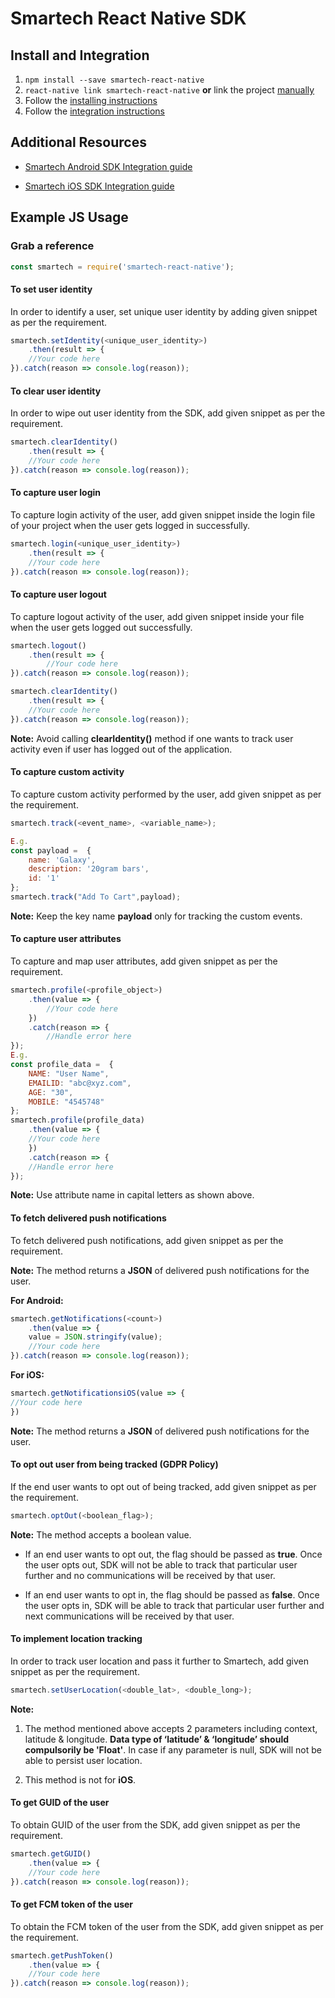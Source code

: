 
# Smartech React Native SDK

## Install and Integration

1.  `npm install --save smartech-react-native`
2.  `react-native link smartech-react-native`  **or** link the project [manually](./docs/install.md#manual-linking)
3. Follow the [installing instructions](./docs/install.md)
4. Follow the [integration instructions](./docs/integration.md)


## Additional Resources

-  [Smartech Android SDK Integration guide](https://docs.netcoresmartech.com/docs/android-sdk)

-  [Smartech iOS SDK Integration guide](https://docs.netcoresmartech.com/docs/ios-sdk-integration)


## Example JS Usage

### Grab a reference

```javascript
const smartech = require('smartech-react-native');
```

#### To set user identity
In order to identify a user, set unique user identity by adding given snippet as per the requirement.

```javascript
smartech.setIdentity(<unique_user_identity>)
    .then(result => {
    //Your code here
}).catch(reason => console.log(reason));

```
#### To clear user identity
In order to wipe out user identity from the SDK, add given snippet as per the requirement.

```javascript
smartech.clearIdentity()
    .then(result => {
    //Your code here
}).catch(reason => console.log(reason));

```

#### To capture user login
To capture login activity of the user, add given snippet inside the login file of your project when the user gets logged in successfully.

```javascript
smartech.login(<unique_user_identity>)
    .then(result => {
    //Your code here
}).catch(reason => console.log(reason));

```

#### To capture user logout

To capture logout activity of the user, add given snippet inside your file when the user gets logged out successfully.

```javascript
smartech.logout()
	.then(result => {
		//Your code here
}).catch(reason => console.log(reason));

smartech.clearIdentity()
    .then(result => {
    //Your code here
}).catch(reason => console.log(reason));

```
****Note:​​**** Avoid calling **clearIdentity()** method if one wants to track user activity even if user has logged out of the application.

#### To capture custom activity

To capture custom activity performed by the user, add given snippet as per the requirement.
```javascript
smartech.track(<event_name>, <variable_name>);

E.g.
const payload =  {
    name: 'Galaxy',
    description: '20gram bars',
    id: '1'
};
smartech.track("Add To Cart",payload);
```

**Note​​:** Keep the key name **payload** only for tracking the custom events.

#### To capture user attributes
To capture and map user attributes, add given snippet as per the requirement.

```javascript
smartech.profile(<profile_object>)
	.then(value => {
		//Your code here
	})
	.catch(reason => {
		//Handle error here
});
E.g.
const profile_data =  {
	NAME: "User Name",
	EMAILID: "abc@xyz.com",
	AGE: "30",
	MOBILE: "4545748"
};
smartech.profile(profile_data)
    .then(value => {
    //Your code here
    })
    .catch(reason => {
    //Handle error here
});
```
**Note:** Use attribute name in capital letters as shown above.

#### To fetch delivered push notifications

To fetch delivered push notifications, add given snippet as per the requirement.


**Note:** The method returns a **JSON** of delivered push notifications for the user.

**For Android:**
```javascript
smartech.getNotifications(<count>)
    .then(value => {
    value = JSON.stringify(value);
    //Your code here
}).catch(reason => console.log(reason));
```

**For iOS:**
```javascript
smartech.getNotificationsiOS(value => {
//Your code here
})
```
****Note:**** The method returns a **JSON** of delivered push notifications for the user.

#### To opt out user from being tracked (GDPR Policy)

If the end user wants to opt out of being tracked, add given snippet as per the requirement.

```javascript
smartech.optOut(<boolean_flag>);
```


**Note​​:** The method accepts a boolean value.

- If an end user wants to opt out, the flag should be passed as **true**. Once the user opts out, SDK will not be able to track that particular user further and no communications will be received by that user.

- If an end user wants to opt in, the flag should be passed as **false**. Once the user opts in, SDK will be able to track that particular user further and next communications will be received by that user.


#### To implement location tracking

In order to track user location and pass it further to Smartech, add given snippet as per the requirement.

```javascript
smartech.setUserLocation(<double_lat>, <double_long>);
```
****Note:****  

1) The method mentioned above accepts 2 parameters including context, latitude & longitude. **Data type of ‘latitude’ & ‘longitude’ should compulsorily be 'Float'**. In case if any parameter is null, SDK will not be able to persist user location.

2) This method is not for **iOS**.

#### To get GUID of the user

To obtain GUID of the user from the SDK, add given snippet as per the requirement.
```javascript
smartech.getGUID()
    .then(value => {
    //Your code here
}).catch(reason => console.log(reason));

```
#### To get FCM token of the user

To obtain the FCM token of the user from the SDK, add given snippet as per the requirement.
```javascript
smartech.getPushToken()
    .then(value => {
    //Your code here
}).catch(reason => console.log(reason));
```

